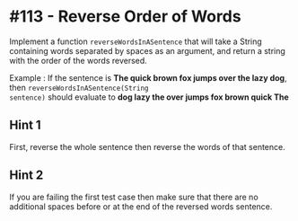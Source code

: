 # #113 - Reverse Order of Words

Implement a function <code>reverseWordsInASentence</code> that will take a String containing words separated by spaces as an argument, and return a string with the order of the words reversed.

Example : If the sentence is **The quick brown fox jumps over the lazy dog**, then <code>reverseWordsInASentence(String sentence)</code> should evaluate to **dog lazy the over jumps fox brown quick The**

## Hint 1
First, reverse the whole sentence then reverse the words of that sentence.

## Hint 2
If you are failing the first test case then make sure that there are no additional spaces before or at the end of the reversed words sentence.